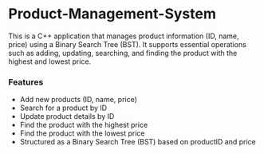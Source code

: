 # Product-Management-System
This is a C++ application that manages product information (ID, name, price) using a Binary Search Tree (BST). It supports essential operations such as adding, updating, searching, and finding the product with the highest and lowest price.

### Features
- Add new products (ID, name, price)
- Search for a product by ID
- Update product details by ID
- Find the product with the highest price
- Find the product with the lowest price
- Structured as a Binary Search Tree (BST) based on productID and price
